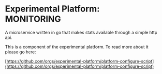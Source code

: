 # Experimental Platform: MONITORING

A microservice written in go that makes stats available through a simple http api.

This is a component of the experimental platform. To read more about it please go here:

[https://github.com/orgs/experimental-platform/platform-configure-script](https://github.com/orgs/experimental-platform/platform-configure-script)